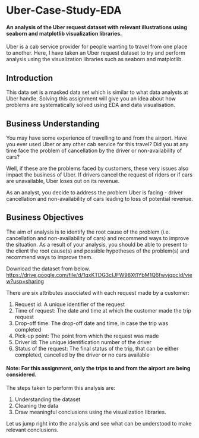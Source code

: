 # Uber-Case-Study-EDA
#### An analysis of the Uber request dataset with relevant illustrations using seaborn and matplotlib visualization libraries.

Uber is a cab service provider for people wanting to travel from one place to another. Here, I have taken an Uber request dataset to try and perform analysis using the visualization libraries such as seaborn and matplotlib.

## Introduction
This data set is a masked data set which is similar to what data analysts at Uber handle. Solving this assignment will give you an idea about how problems are systematically solved using EDA and data visualisation.

## Business Understanding
You may have some experience of travelling to and from the airport. Have you ever used Uber or any other cab service for this travel? Did you at any time face the problem of cancellation by the driver or non-availability of cars?

Well, if these are the problems faced by customers, these very issues also impact the business of Uber. If drivers cancel the request of riders or if cars are unavailable, Uber loses out on its revenue.

As an analyst, you decide to address the problem Uber is facing - driver cancellation and
non-availability of cars leading to loss of potential revenue.

## Business Objectives
The aim of analysis is to identify the root cause of the problem (i.e. cancellation and non-availability of cars) and recommend ways to improve the situation. As a result of your analysis, you should be able to present to the client the root cause(s) and possible hypotheses of the problem(s) and recommend ways to improve them.

Download the dataset from below.
https://drive.google.com/file/d/1qxKTDG3cIJFW98Xt1YbM1Q6fwvjqpcId/view?usp=sharing

There are six attributes associated with each request made by a customer:
1. Request id: A unique identifier of the request
2. Time of request: The date and time at which the customer made the trip request
3. Drop-off time: The drop-off date and time, in case the trip was completed
4. Pick-up point: The point from which the request was made
5. Driver id: The unique identification number of the driver
6. Status of the request: The final status of the trip, that can be either completed, cancelled
by the driver or no cars available

#### Note: For this assignment, only the trips to and from the airport are being considered.

The steps taken to perform this analysis are:

1. Understanding the dataset
2. Cleaning the data
3. Draw meaningful conclusions using the visualization libraries.

Let us jump right into the analysis and see what can be understood to make relevant conclusions.
